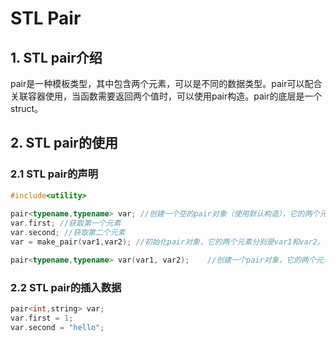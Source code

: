 # STL Pair
## 1. STL pair介绍
pair是一种模板类型，其中包含两个元素，可以是不同的数据类型。pair可以配合关联容器使用，当函数需要返回两个值时，可以使用pair构造。pair的底层是一个struct。
## 2. STL pair的使用
### 2.1 STL pair的声明
```c++ {.line-numbers}
#include<utility>
 
pair<typename,typename> var; //创建一个空的pair对象（使用默认构造），它的两个元素分别是T1和T2类型，采用值初始化。
var.first; //获取第一个元素
var.second; //获取第二个元素
var = make_pair(var1,var2); //初始化pair对象，它的两个元素分别是var1和var2。

pair<typename,typename> var(var1, var2);    //创建一个pair对象，它的两个元素分别是T1和T2类型，其中first成员初始化为v1，second成员
```

### 2.2 STL pair的插入数据
```c++ {.line-numbers}
pair<int,string> var;
var.first = 1;
var.second = "hello";
```